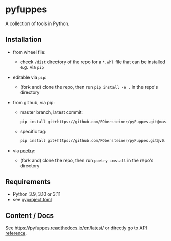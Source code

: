 # pyfuppes

A collection of tools in Python.

## Installation

- from wheel file:

  - check `/dist` directory of the repo for a `*.whl` file that can be installed e.g. via `pip`

- editable via `pip`:

  - (fork and) clone the repo, then run `pip install -e .` in the repo's directory

- from github, via pip:

  - master branch, latest commit:

    ```sh
    pip install git+https://github.com/FObersteiner/pyFuppes.git@master # alternatively @latest
    ```

  - specific tag:
    ```sh
    pip install git+https://github.com/FObersteiner/pyFuppes.git@v0.3.4
    ```

- via [poetry](https://python-poetry.org/):

  - (fork and) clone the repo, then run `poetry install` in the repo's directory

## Requirements

- Python 3.9, 3.10 or 3.11
- see [pyproject.toml](https://github.com/FObersteiner/pyFuppes/blob/master/pyproject.toml)

## Content / Docs

See https://pyfuppes.readthedocs.io/en/latest/ or directly go to [API reference](https://pyfuppes.readthedocs.io/en/latest/autoapi/index.html).

